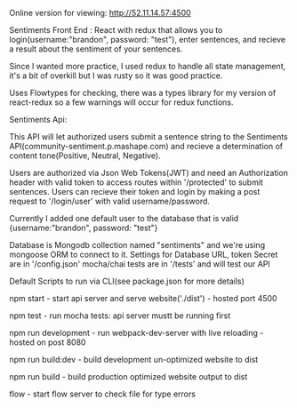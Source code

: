 
Online version for viewing:
http://52.11.14.57:4500

Sentiments Front End : React with redux that allows you to login(username:"brandon", password: "test"), enter sentences, and recieve a result about the sentiment of your sentences.  

Since I wanted more practice, I used redux to handle all state management, it's a bit of overkill but I was rusty so it was good practice.

Uses Flowtypes for checking, there was a types library for my version of react-redux so a few warnings will occur for redux functions.

Sentiments Api:

This API will let authorized users submit a sentence string to the Sentiments API(community-sentiment.p.mashape.com) and recieve a determination of content tone(Positive, Neutral, Negative).

Users are authorized via Json Web Tokens(JWT) and need an Authorization header with valid token to access routes within '/protected' to submit sentences. Users can recieve their token and login by making a post request to '/login/user' with valid username/password.

Currently I added one default user to the database that is valid {username:"brandon", password: "test"}

Database is Mongodb collection named "sentiments" and we're using mongoose ORM to connect to it. Settings for Database URL, token Secret are in '/config.json' mocha/chai tests are in '/tests' and will test our API

Default Scripts to run via CLI(see package.json for more details)

npm start - start api server and serve website('./dist') - hosted port 4500

npm test - run mocha tests: api server mustt be running first

npm run development - run webpack-dev-server with live reloading - hosted on post 8080

npm run build:dev - build development un-optimized website to dist

npm run build - build production optimized website output to dist

flow - start flow server to check file for type errors
